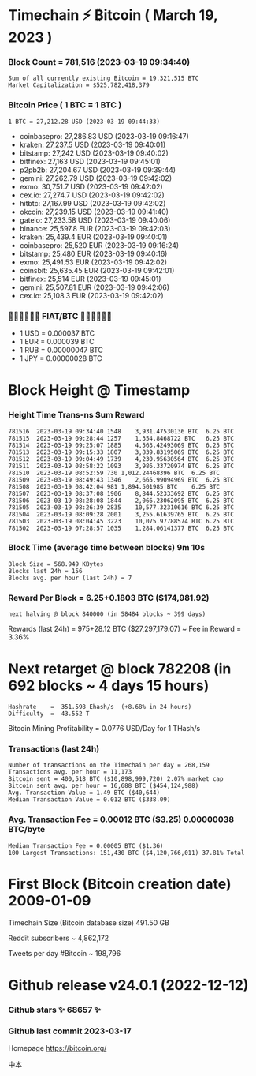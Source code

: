 # Timechain ⚡ ₿itcoin ( March 19, 2023 )
### Block Count = 781,516 (2023-03-19 09:34:40)
    Sum of all currently existing Bitcoin = 19,321,515 BTC
    Market Capitalization = $525,782,418,379
### Bitcoin Price ( 1 BTC = 1 BTC )
	1 BTC = 27,212.28 USD (2023-03-19 09:44:33)
- coinbasepro: 27,286.83 USD (2023-03-19 09:16:47)
- kraken: 27,237.5 USD (2023-03-19 09:40:01)
- bitstamp: 27,242 USD (2023-03-19 09:40:02)
- bitfinex: 27,163 USD (2023-03-19 09:45:01)
- p2pb2b: 27,204.67 USD (2023-03-19 09:39:44)
- gemini: 27,262.79 USD (2023-03-19 09:42:02)
- exmo: 30,751.7 USD (2023-03-19 09:42:02)
- cex.io: 27,274.7 USD (2023-03-19 09:42:02)
- hitbtc: 27,167.99 USD (2023-03-19 09:42:02)
- okcoin: 27,239.15 USD (2023-03-19 09:41:40)
- gateio: 27,233.58 USD (2023-03-19 09:40:06)
- binance: 25,597.8 EUR (2023-03-19 09:42:03)
- kraken: 25,439.4 EUR (2023-03-19 09:40:01)
- coinbasepro: 25,520 EUR (2023-03-19 09:16:24)
- bitstamp: 25,480 EUR (2023-03-19 09:40:16)
- exmo: 25,491.53 EUR (2023-03-19 09:42:02)
- coinsbit: 25,635.45 EUR (2023-03-19 09:42:01)
- bitfinex: 25,514 EUR (2023-03-19 09:45:01)
- gemini: 25,507.81 EUR (2023-03-19 09:42:06)
- cex.io: 25,108.3 EUR (2023-03-19 09:42:02)
### 💱💶💵💷💴💱 FIAT/BTC 💱💴💷💵💶💱
- 1 USD = 0.000037 BTC
- 1 EUR = 0.000039 BTC
- 1 RUB = 0.00000047 BTC
- 1 JPY = 0.00000028 BTC
# Block Height @ Timestamp
### Height	Time	Trans-ns	Sum	Reward
    781516	2023-03-19 09:34:40	1548	3,931.47530136 BTC	6.25 BTC
    781515	2023-03-19 09:28:44	1257	1,354.8468722 BTC	6.25 BTC
    781514	2023-03-19 09:25:07	1885	4,563.42493069 BTC	6.25 BTC
    781513	2023-03-19 09:15:33	1807	3,839.83195069 BTC	6.25 BTC
    781512	2023-03-19 09:04:49	1739	4,230.95630564 BTC	6.25 BTC
    781511	2023-03-19 08:58:22	1093	3,986.33720974 BTC	6.25 BTC
    781510	2023-03-19 08:52:59	730	1,012.24468396 BTC	6.25 BTC
    781509	2023-03-19 08:49:43	1346	2,665.99094969 BTC	6.25 BTC
    781508	2023-03-19 08:42:04	981	1,894.501985 BTC	6.25 BTC
    781507	2023-03-19 08:37:08	1906	8,844.52333692 BTC	6.25 BTC
    781506	2023-03-19 08:28:08	1844	2,066.23062095 BTC	6.25 BTC
    781505	2023-03-19 08:26:39	2835	10,577.32310616 BTC	6.25 BTC
    781504	2023-03-19 08:09:28	2001	3,255.61639765 BTC	6.25 BTC
    781503	2023-03-19 08:04:45	3223	10,075.97788574 BTC	6.25 BTC
    781502	2023-03-19 07:28:57	1035	1,284.06141377 BTC	6.25 BTC
### Block Time (average time between blocks)	9m 10s
    Block Size = 568.949 KBytes
    Blocks last 24h = 156
    Blocks avg. per hour (last 24h) = 7
### Reward Per Block = 6.25+0.1803 BTC ($174,981.92) 
    next halving @ block 840000 (in 58484 blocks ~ 399 days)
Rewards (last 24h) = 975+28.12 BTC ($27,297,179.07) ~ Fee in Reward = 3.36%
# Next retarget @ block 782208 (in 692 blocks ~ 4 days 15 hours)
    Hashrate    =  351.598 Ehash/s  (+8.68% in 24 hours)
    Difficulty  =  43.552 T
Bitcoin Mining Profitability = 0.0776 USD/Day for 1 THash/s
### Transactions (last 24h)
    Number of transactions on the Timechain per day = 268,159
    Transactions avg. per hour = 11,173
    Bitcoin sent = 400,518 BTC ($10,898,999,720) 2.07% market cap
    Bitcoin sent avg. per hour = 16,688 BTC ($454,124,988)
    Avg. Transaction Value = 1.49 BTC ($40,644)
    Median Transaction Value = 0.012 BTC ($338.09)
### Avg. Transaction Fee = 0.00012 BTC ($3.25) 0.00000038 BTC/byte
    Median Transaction Fee = 0.00005 BTC ($1.36)
    100 Largest Transactions: 151,430 BTC ($4,120,766,011) 37.81% Total
# First Block (Bitcoin creation date)	2009-01-09
Timechain Size (Bitcoin database size)	491.50 GB

Reddit subscribers	~ 4,862,172

Tweets per day #Bitcoin	~ 198,796
# Github release	v24.0.1 (2022-12-12)
### Github stars	✨ 68657 ✨
### Github last commit	2023-03-17

Homepage	https://bitcoin.org/

中本
